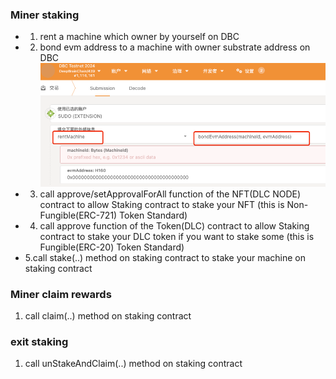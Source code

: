 ### Miner staking
- 1. rent a machine which owner by yourself on DBC
- 2. bond evm address to a machine with owner substrate address on DBC![](./img.png)
- 3. call approve/setApprovalForAll function of the NFT(DLC NODE) contract to allow Staking contract to stake your NFT (this is Non-Fungible(ERC-721) Token Standard) 
- 4. call approve function of the Token(DLC) contract to allow Staking contract to stake your DLC token if you want to stake some (this is Fungible(ERC-20) Token Standard)
- 5.call stake(..) method on staking contract to stake your machine on staking contract

### Miner claim rewards
1. call claim(..) method  on staking contract

### exit staking
1. call unStakeAndClaim(..) method on staking contract
